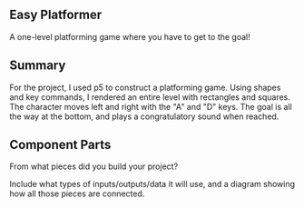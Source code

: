 ## Easy Platformer
A one-level platforming game where you have to get to the goal!

## Summary

For the project, I used p5 to construct a platforming game. Using shapes and key commands, I rendered an entire level with rectangles and squares. The character moves left and right with the "A" and "D" keys. The goal is all the way at the bottom, and plays a congratulatory sound when reached.

## Component Parts
From what pieces did you build your project?

Include what types of inputs/outputs/data it will use, and a diagram showing how all those pieces are connected.
